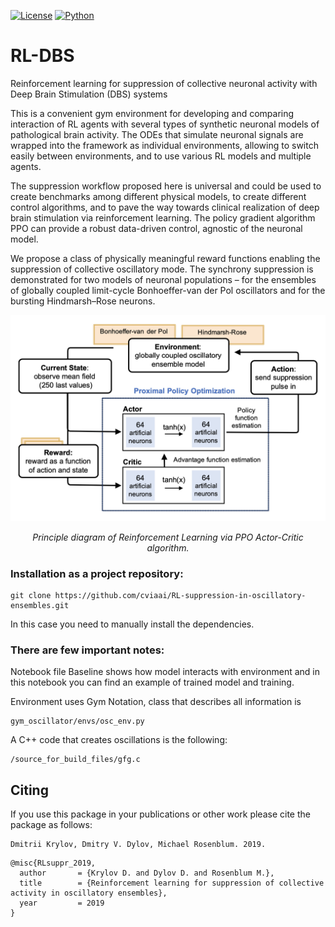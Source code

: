 [![License](https://img.shields.io/github/license/analysiscenter/pydens.svg)](https://www.apache.org/licenses/LICENSE-2.0)
[![Python](https://img.shields.io/badge/python-3.6-blue.svg)](https://python.org)

# RL-DBS
Reinforcement learning for suppression of collective neuronal activity with Deep Brain Stimulation (DBS) systems

This is a convenient gym environment for developing and comparing interaction of RL agents with several types of synthetic neuronal models of pathological brain activity. The ODEs that simulate neuronal signals are wrapped into the framework as individual environments, allowing to switch easily between environments, and to use various RL models and multiple agents. 

The suppression workflow proposed here is universal and could be used to create benchmarks among different physical models, to create different control algorithms, and to pave the way towards clinical realization of deep brain stimulation via reinforcement learning. The policy gradient algorithm PPO can provide a robust data-driven control, agnostic of the neuronal model.

We propose a class of physically meaningful reward functions enabling the suppression of collective oscillatory mode. The synchrony suppression is demonstrated for two models of neuronal populations – for the ensembles of globally coupled limit-cycle Bonhoeffer-van der Pol oscillators and for the bursting Hindmarsh–Rose neurons.

<p align="center">
<img src="principle.png" alt>
</p>
<p align="center">
<em>Principle diagram of Reinforcement Learning via PPO Actor-Critic algorithm.</em>
</p>



### Installation as a project repository:

```
git clone https://github.com/cviaai/RL-suppression-in-oscillatory-ensembles.git
```

In this case you need to manually install the dependencies.

### There are few important notes:

Notebook file Baseline shows how model interacts with environment and in this notebook you can find an example of trained model and training.

Environment uses Gym Notation, class that describes all information is 
```
gym_oscillator/envs/osc_env.py
```
A C++ code that creates oscillations is the following:
```
/source_for_build_files/gfg.c
```
## Citing 

If you use this package in your publications or other work please cite the package as follows:

```
Dmitrii Krylov, Dmitry V. Dylov, Michael Rosenblum. 2019.
```

```
@misc{RLsuppr_2019,
  author       = {Krylov D. and Dylov D. and Rosenblum M.},
  title        = {Reinforcement learning for suppression of collective activity in oscillatory ensembles},
  year         = 2019
}
```
